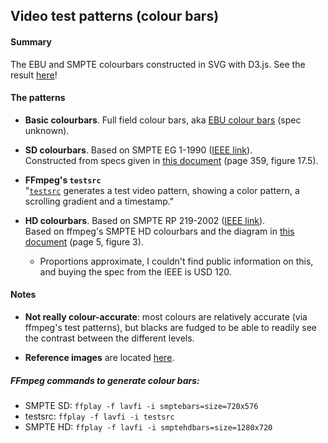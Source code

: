 ## Video test patterns (colour bars)

#### Summary

The EBU and SMPTE colourbars constructed in SVG with D3.js. See the result [here](https://kfrn.github.io/smpte-colourbars/)!

#### The patterns

* **Basic colourbars**. Full field colour bars, aka [EBU colour bars](https://zh.wikipedia.org/wiki/File:EBU_Colorbars.svg) (spec unknown).

* **SD colourbars**. Based on SMPTE EG 1-1990 ([IEEE link](http://ieeexplore.ieee.org/document/7291491/)).  
Constructed from specs given in [this document](http://www.xilinx.com/support/documentation/application_notes/xapp514.pdf) (page 359, figure 17.5).

* **FFmpeg's `testsrc`**  
"[`testsrc`](https://ffmpeg.org/ffmpeg-filters.html#allrgb_002c-allyuv_002c-color_002c-haldclutsrc_002c-nullsrc_002c-rgbtestsrc_002c-smptebars_002c-smptehdbars_002c-testsrc_002c-testsrc2_002c-yuvtestsrc) generates a test video pattern, showing a color pattern, a scrolling gradient and a timestamp."

* **HD colourbars**. Based on SMPTE RP 219-2002 ([IEEE link](http://ieeexplore.ieee.org/document/7289865/)).  
Based on ffmpeg's SMPTE HD colourbars and the diagram in [this document](http://uglyduck.ath.cx/PDF/Xilinx/Spartan3/appnotes/xapp682.pdf) (page 5, figure 3).  
  * Proportions approximate, I couldn't find public information on this, and buying the spec from the IEEE is USD 120.

#### Notes

* **Not really colour-accurate**: most colours are relatively accurate (via ffmpeg's test patterns), but blacks are fudged to be able to readily see the contrast between the different levels.

* **Reference images** are located [here](https://github.com/kfrn/smpte-colourbars/tree/master/reference-images).

##### FFmpeg commands to generate colour bars:  

* SMPTE SD: `ffplay -f lavfi -i smptebars=size=720x576`
* testsrc: `ffplay -f lavfi -i testsrc`
* SMPTE HD: `ffplay -f lavfi -i smptehdbars=size=1280x720`
